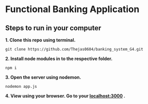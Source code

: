 # Functional Banking Application
## Steps to run in your computer
**1. Clone this repo using terminal.**  
```
git clone https://github.com/Thejas0604/banking_system_G4.git
```

**2. Install node modules in to the respective folder.** 
```
npm i
```

**3. Open the server using nodemon.**
```
nodemon app.js
```
**4. View using your browser. Go to your [localhost:3000](url) .**
